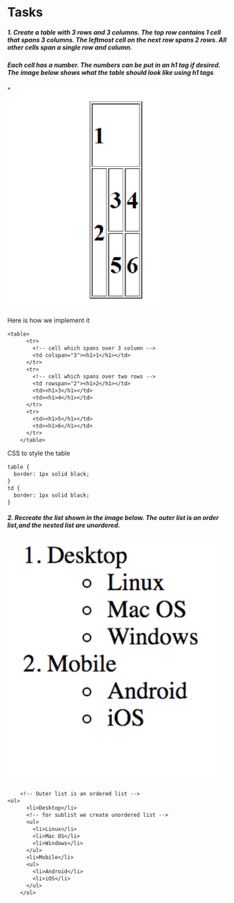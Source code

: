 # Tasks
##### 1. Create a table with 3 rows and 3 columns. The top row contains 1 cell that spans 3 columns. The leftmost cell on the next row spans 2 rows. All other cells span a single row and column.
##### Each cell has a number. The numbers can be put in an h1 tag if desired. The image below shows what the table should look like using h1 tags
![](html-table.png)

Here is how we implement it
```
<table>
      <tr>
        <!-- cell which spans over 3 column -->
        <td colspan="3"><h1>1</h1></td>
      </tr>
      <tr>
        <!-- cell which spans over two rows -->
        <td rowspan="2"><h1>2</h1></td>
        <td><h1>3</h1></td>
        <td><h1>4</h1></td>
      </tr>
      <tr>
        <td><h1>5</h1></td>
        <td><h1>6</h1></td>
      </tr>
    </table>
```
CSS to style the table 
```
table {
  border: 1px solid black;
}
td {
  border: 1px solid black;
}

```
##### 2. Recreate the list shown in the image below. The outer list is an order list,and the nested list are unordered.
![](list.png)
```
    <!-- Outer list is an ordered list -->
<ol>
      <li>Desktop</li>
      <!-- for sublist we create unordered list -->
      <ul>
        <li>Linux</li>
        <li>Mac OS</li>
        <li>Windows</li>
      </ul>
      <li>Mobile</li>
      <ul>
        <li>Android</li>
        <li>iOS</li>
      </ul>
    </ol>
```